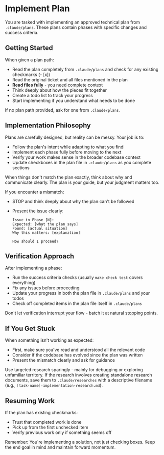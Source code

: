 # Implement Plan

You are tasked with implementing an approved technical plan from `.claude/plans`. These plans contain phases with specific changes and success criteria.

## Getting Started

When given a plan path:

- Read the plan completely from `.claude/plans` and check for any existing checkmarks (- [x])
- Read the original ticket and all files mentioned in the plan
- **Read files fully** - you need complete context
- Think deeply about how the pieces fit together
- Create a todo list to track your progress
- Start implementing if you understand what needs to be done

If no plan path provided, ask for one from `.claude/plans`.

## Implementation Philosophy

Plans are carefully designed, but reality can be messy. Your job is to:

- Follow the plan's intent while adapting to what you find
- Implement each phase fully before moving to the next
- Verify your work makes sense in the broader codebase context
- Update checkboxes in the plan file in `.claude/plans` as you complete sections

When things don't match the plan exactly, think about why and communicate clearly. The plan is your guide, but your judgment matters too.

If you encounter a mismatch:

- STOP and think deeply about why the plan can't be followed
- Present the issue clearly:

  ```
  Issue in Phase [N]:
  Expected: [what the plan says]
  Found: [actual situation]
  Why this matters: [explanation]

  How should I proceed?
  ```

## Verification Approach

After implementing a phase:

- Run the success criteria checks (usually `make check test` covers everything)
- Fix any issues before proceeding
- Update your progress in both the plan file in `.claude/plans` and your todos
- Check off completed items in the plan file itself in `.claude/plans`

Don't let verification interrupt your flow - batch it at natural stopping points.

## If You Get Stuck

When something isn't working as expected:

- First, make sure you've read and understood all the relevant code
- Consider if the codebase has evolved since the plan was written
- Present the mismatch clearly and ask for guidance

Use targeted research sparingly - mainly for debugging or exploring unfamiliar territory. If the research involves creating standalone research documents, save them to `.claude/researches` with a descriptive filename (e.g., `[task-name]-implementation-research.md`).

## Resuming Work

If the plan has existing checkmarks:

- Trust that completed work is done
- Pick up from the first unchecked item
- Verify previous work only if something seems off

Remember: You're implementing a solution, not just checking boxes. Keep the end goal in mind and maintain forward momentum.
